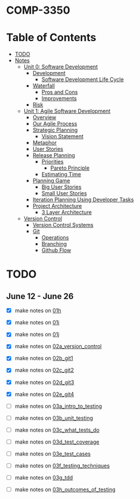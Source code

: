 # COMP-3350
Table of Contents
=================
* [TODO](#TODO)
* [Notes](Notes)
  * [Unit 0: Software Development](Notes/unit_0_software_development.md)
    * [Development](Notes/unit_0_software_development.md#development)
      * [Software Development Life Cycle](Notes/unit_0_software_development.md#software-development-life-cycle)
    * [Waterfall](Notes/unit_0_software_development.md#waterfall)
      * [Pros and Cons](Notes/unit_0_software_development.md#pros-and-cons)
      * [Improvements](Notes/unit_0_software_development.md#improvements)
    * [Risk](Notes/unit_0_software_development.md#risk)
  * [Unit 1: Agile Software Development](Notes/unit_1_agile.md)
    * [Overview](Notes/unit_1_agile.md#overview)
    * [Our Agile Process](Notes/unit_1_agile.md#our-agile-process)
    * [Strategic Planning](Notes/unit_1_agile.md#strategic-planning)
      * [Vision Statement](Notes/unit_1_agile.md#vision-statement)
    * [Metaphor](Notes/unit_1_agile.md#metaphor)
    * [User Stories](Notes/unit_1_agile.md#user-stories)
    * [Release Planning](Notes/unit_1_agile.md#release-planning)
      * [Priorities](Notes/unit_1_agile.md#priorities)
        * [Pareto Principle](Notes/unit_1_agile.md#pareto-principle-(80-20-rule))
      * [Estimating Time](Notes/unit_1_agile.md#estimating-time)
    * [Planning Game](Notes/unit_1_agile.md#planning-game)
      * [Big User Stories](Notes/unit_1_agile.md#big-user-stories)
      * [Small User Stories](Notes/unit_1_agile.md#small-user-stories)
    * [Iteration Planning Using Developer Tasks](Notes/unit_1_agile.md#iteration-planning-using-developer-tasks)
    * [Project Architecture](Notes/unit_1_agile.md#project-architecture)
      * [3 Layer Architecture](Notes/unit_1_agile.md#3-layer-architecture)
  * [Version Control](Notes/unit_2_version_control.md#version-control)
    * [Version Control Systems](Notes/unit_2_version_control.md#version-control-systems)
    * [Git](Notes/unit_2_version_control.md#git)
      * [Operations](Notes/unit_2_version_control.md#operations)
      * [Branching](Notes/unit_2_version_control.md#branching)
      * [Github Flow](Notes/unit_2_version_control.md#github-flow)

# TODO 
## June 12 - June 26
- [x] make notes on [01h](https://universityofmanitoba.desire2learn.com/d2l/le/content/375299/viewContent/1925559/View)
- [x] make notes on [01i](https://universityofmanitoba.desire2learn.com/d2l/le/content/375299/viewContent/1925560/View)
- [x] make notes on [01j](https://universityofmanitoba.desire2learn.com/d2l/le/content/375299/viewContent/1925561/View)
- [x] make notes on [02a_version_control](https://universityofmanitoba.desire2learn.com/d2l/le/content/375299/viewContent/1925562/View)
- [x] make notes on [02b_git1](https://universityofmanitoba.desire2learn.com/d2l/le/content/375299/viewContent/1925563/View)
- [x] make notes on [02c_git2](https://universityofmanitoba.desire2learn.com/d2l/le/content/375299/viewContent/1925567/View)
- [x] make notes on [02d_git3](https://universityofmanitoba.desire2learn.com/d2l/le/content/375299/viewContent/1925568/View)
- [x] make notes on [02e_git4](https://universityofmanitoba.desire2learn.com/d2l/le/content/375299/viewContent/1925570/View)
- [ ] make notes on [03a_intro_to_testing](https://universityofmanitoba.desire2learn.com/d2l/le/content/375299/viewContent/1925583/View)
- [ ] make notes on [03b_unit_testing](https://universityofmanitoba.desire2learn.com/d2l/le/content/375299/viewContent/1925584/View)
- [ ] make notes on [03c_what_tests_do](https://universityofmanitoba.desire2learn.com/d2l/le/content/375299/viewContent/1925585/View)
- [ ] make notes on [03d_test_coverage](https://universityofmanitoba.desire2learn.com/d2l/le/content/375299/viewContent/1925586/View)
- [ ] make notes on [03e_test_cases](https://universityofmanitoba.desire2learn.com/d2l/le/content/375299/viewContent/1925587/View)
- [ ] make notes on [03f_testing_techniques](https://universityofmanitoba.desire2learn.com/d2l/le/content/375299/viewContent/1925589/View)
- [ ] make notes on [03g_tdd](https://universityofmanitoba.desire2learn.com/d2l/le/content/375299/viewContent/1925592/View)
- [ ] make notes on [03h_outcomes_of_testing](https://universityofmanitoba.desire2learn.com/d2l/le/content/375299/viewContent/1925593/View)

